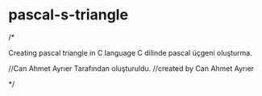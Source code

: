 # pascal-s-triangle
/*

Creating pascal triangle in C language
C dilinde pascal üçgeni oluşturma.



//Can Ahmet Ayrıer Tarafından oluşturuldu.
//created by Can Ahmet Ayrıer

*/